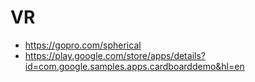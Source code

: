 # VR

- <https://gopro.com/spherical>
- <https://play.google.com/store/apps/details?id=com.google.samples.apps.cardboarddemo&hl=en>
